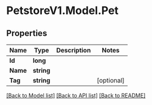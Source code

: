 # PetstoreV1.Model.Pet

## Properties

Name | Type | Description | Notes
------------ | ------------- | ------------- | -------------
**Id** | **long** |  | 
**Name** | **string** |  | 
**Tag** | **string** |  | [optional] 

[[Back to Model list]](../README.md#documentation-for-models) [[Back to API list]](../README.md#documentation-for-api-endpoints) [[Back to README]](../README.md)

